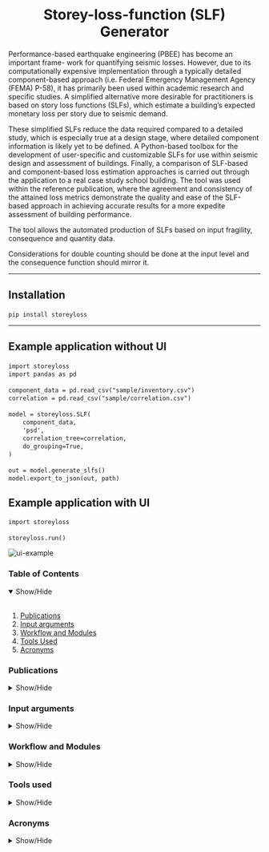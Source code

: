 <h1 align="center">Storey-loss-function (SLF) Generator</h1> 

Performance-based earthquake engineering (PBEE) has become an important frame- work for quantifying seismic losses. 
However, due to its computationally expensive implementation through a typically detailed component-based approach (i.e. Federal Emergency Management Agency (FEMA) P-58), it has primarily been used within academic research and specific studies. 
A simplified alternative more desirable for practitioners is based on story loss functions (SLFs), which estimate a building’s expected monetary loss per story due to seismic demand. 

These simplified SLFs reduce the data required compared to a detailed study, which is especially true at a design stage, 
where detailed component information is likely yet to be defined. 
A Python-based toolbox for the development of user-specific and customizable SLFs for use within seismic design and assessment of buildings. 
Finally, a comparison of SLF-based and component-based loss estimation approaches is carried out through the application to a real case study school building. 
The tool was used within the reference publication, where the agreement and consistency of the attained loss metrics demonstrate the quality and ease of the SLF-based approach in achieving accurate results for a more expedite assessment of building performance.

The tool allows the automated production of SLFs based on input fragility, consequence and quantity data.

Considerations for double counting should be done at the input level and the consequence function should mirror it.


***
## Installation

    pip install storeyloss

***
## Example application without UI

    import storeyloss
    import pandas as pd

    component_data = pd.read_csv("sample/inventory.csv")
    correlation = pd.read_csv("sample/correlation.csv")

    model = storeyloss.SLF(
        component_data,
        'psd',
        correlation_tree=correlation,
        do_grouping=True,
    )

    out = model.generate_slfs()
    model.export_to_json(out, path)


## Example application with UI

    import storeyloss

    storeyloss.run()


![ui-example](https://raw.githubusercontent.com/davitshahnazaryan3/SLFGenerator/master/media/ui.gif)


### Table of Contents
<details open>
<summary>Show/Hide</summary>
<br>

1. [Publications](#publications)
2. [Input arguments](#input-arguments)
3. [Workflow and Modules](#workflow)
4. [Tools Used](#tools-used)
5. [Acronyms](#acronyms)

</details>

### Publications
<details>
<a name="publications"></a>
<summary>Show/Hide</summary>
<br>

[Shahnazaryan D, O’Reilly GJ, Monteiro R. Story loss functions for seismic design and assessment: Development of tools and application. 
Earthquake Spectra 2021. DOI: 10.1177/87552930211023523](https://www.researchgate.net/publication/353058466_Story_loss_functions_for_seismic_design_and_assessment_Development_of_tools_and_application)

</details>

### Input arguments
<details>
<a name="input-arguments"></a>
<summary>Show/Hide</summary>
<br>

* Project name
* .csv file containing component data
* .csv file containing the correlation tree, by default None
* Number of simulations, i.e. Monte Carlo simulations to generate damage states for analysis
* EDP name, i.e. PSD or PFA
* EDP bin, i.e. % for PSD and g for PFA
* Regression function type: weibull or papadopoulos
* Conversion factor for costs, by default 1.0
* Replacement cost of building, by default 1.0
* Flag to whether group components by their performance typology

</details>

### Workflow and Modules
<details>
<a name="workflow"></a>
<summary>Show/Hide</summary>
<br>


![workflow](https://raw.githubusercontent.com/davitshahnazaryan3/SLFGenerator/master/media/Workflow.PNG)

![modules](https://raw.githubusercontent.com/davitshahnazaryan3/SLFGenerator/master/media/modules.PNG)

</details>

### Tools used
<details>
<a name="tools-used"></a>
<summary>Show/Hide</summary>
<br>

* tkinter - Graphical User Interface
* pandas - manipulation of data
* numpy - computations
* matplotlib - for data visualization
  
![sample-fit](https://raw.githubusercontent.com/davitshahnazaryan3/SLFGenerator/master/media/OutputFit.jpg)

* scipy optimization - fitting the data
* Monte Carlo simulations

</details>

### Acronyms
<details>
<a name="acronyms"></a>
<summary>Show/Hide</summary>
<br>

EDP:    Engineering Demand Parameter

DV:     Decision Variable

DS:     Damage State

CDF:    Cumulative distribution function

</details>
